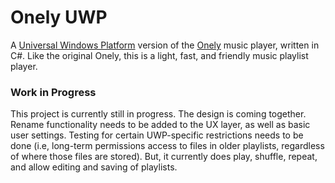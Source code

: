 # Onely UWP

A [Universal Windows Platform](https://docs.microsoft.com/en-us/windows/uwp/get-started/universal-application-platform-guide) version of the [Onely](https://github.com/mphonic/onely) music player, written in C#. Like the original Onely, this is a light, fast, and friendly music playlist player.

### Work in Progress

This project is currently still in progress. The design is coming together. Rename functionality needs to be added to the UX layer, as well as basic user settings. Testing for certain UWP-specific restrictions needs to be done (i.e, long-term permissions access to files in older playlists, regardless of where those files are stored). But, it currently does play, shuffle, repeat, and allow editing and saving of playlists.

